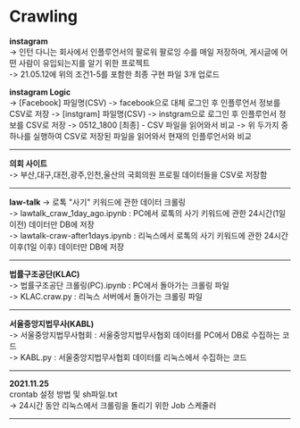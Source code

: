# Crawling


**instagram**  
-> 인턴 다니는 회사에서 인플루언서의 팔로워 팔로잉 수를 매일 저장하며, 게시글에 어떤 사람이 유입되는지를 알기 위한 프로젝트  
-> 21.05.12에 위의 조건1-5를 포함한 최종 구현 파일 3개 업로드   

**instagram Logic**  
-> [Facebook] 파일명(CSV) -> facebook으로 대체 로그인 후 인플루언서 정보를 CSV로 저장 -> [instgram] 파일명(CSV) -> instgram으로 로그인 후 인플루언서 정보를 CSV로 저장 -> 0512_1800 [최종] - CSV 파일을 읽어와서 비교 -> 위 두가지 중 하나를 실행하여 CSV로 저장된 파일을 읽어와서 현재의 인플루언서와 비교      
***   


**의회 사이트**  
-> 부산,대구,대전,광주,인천,울산의 국회의원 프로필 데이터들을 CSV로 저장함  
***   



**law-talk**
->  로톡 "사기" 키워드에 관한 데이터 크롤링   
-> lawtalk_craw_1day_ago.ipynb : PC에서 로톡의 사기 키워드에 관한 24시간(1일 이전) 데이터만 DB에 저장   
-> lawtalk-craw-after1days.ipynb : 리눅스에서 로톡의 사기 키워드에 관한 24시간 이후(1일 이후) 데이터만 DB에 저장   
***   


**법률구조공단(KLAC)**  
-> 법률구조공단 크롤링(PC).ipynb : PC에서 돌아가는 크롤링 파일   
-> KLAC.craw.py : 리눅스 서버에서 돌아가는 크롤링 파일   
***   


**서울중앙지법무사(KABL)**    
-> 서울중앙지법무사협회 : 서울중앙지법무사협회 데이터를 PC에서 DB로 수집하는 코드   
-> KABL.py : 서울중앙지법무사협회 데이터를 리눅스에서 수집하는 코드   
***   


**2021.11.25**   
crontab 설정 방법 및 sh파일.txt  
-> 24시간 동안 리눅스에서 크롤링을 돌리기 위한 Job 스케줄러  
***   